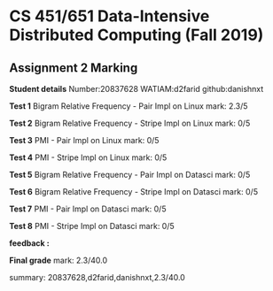 # CS 451/651 Data-Intensive Distributed Computing (Fall 2019)
## Assignment 2 Marking

**Student details**
Number:20837628
WATIAM:d2farid
github:danishnxt

**Test 1** Bigram Relative Frequency - Pair Impl on Linux mark: 2.3/5

**Test 2** Bigram Relative Frequency - Stripe Impl on Linux mark: 0/5

**Test 3** PMI - Pair Impl on Linux mark: 0/5

**Test 4** PMI - Stripe Impl on Linux mark: 0/5

**Test 5** Bigram Relative Frequency - Pair Impl on Datasci mark: 0/5

**Test 6** Bigram Relative Frequency - Stripe Impl on Datasci mark: 0/5

**Test 7** PMI - Pair Impl on Datasci mark: 0/5

**Test 8** PMI - Stripe Impl on Datasci mark: 0/5

**feedback :** 

**Final grade**
mark: 2.3/40.0

summary: 20837628,d2farid,danishnxt,2.3/40.0
